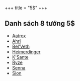 +++
title = "5$"
+++

## Danh sách 8 tướng 5$
- [Aatrox](/5cost/aatrox/)
- [Ahri](/5cost/ahri/)
- [Bel'Veth](/5cost/belveth/)
- [Heimerdinger](/5cost/heimerdinger/)
- [K'Sante](/5cost/ksante/)
- [Ryze](/5cost/ryze/)
- [Senna](/5cost/senna/)
- [Sion](/5cost/sion/)